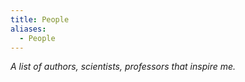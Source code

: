 ```yaml
---
title: People
aliases:
  - People
---
```

*A list of authors, scientists, professors that inspire me.*